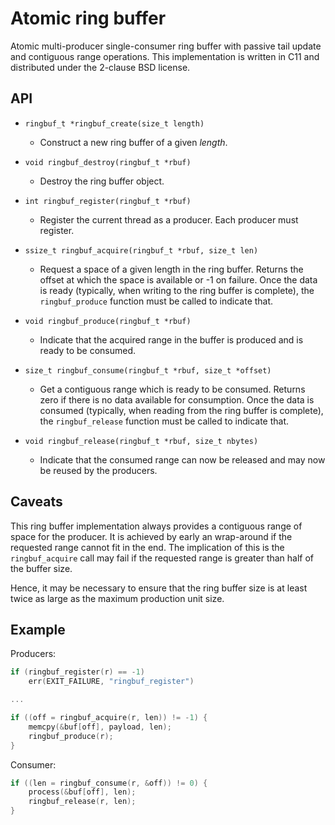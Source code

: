 # Atomic ring buffer

Atomic multi-producer single-consumer ring buffer with passive tail update
and contiguous range operations.  This implementation is written in C11 and
distributed under the 2-clause BSD license.

## API

* `ringbuf_t *ringbuf_create(size_t length)`
  * Construct a new ring buffer of a given _length_.

* `void ringbuf_destroy(ringbuf_t *rbuf)`
  * Destroy the ring buffer object.

* `int ringbuf_register(ringbuf_t *rbuf)`
  * Register the current thread as a producer.  Each producer must register.

* `ssize_t ringbuf_acquire(ringbuf_t *rbuf, size_t len)`
  * Request a space of a given length in the ring buffer.  Returns the
  offset at which the space is available or -1 on failure.  Once the data
  is ready (typically, when writing to the ring buffer is complete), the
  `ringbuf_produce` function must be called to indicate that.

* `void ringbuf_produce(ringbuf_t *rbuf)`
  * Indicate that the acquired range in the buffer is produced and is ready
  to be consumed.

* `size_t ringbuf_consume(ringbuf_t *rbuf, size_t *offset)`
  * Get a contiguous range which is ready to be consumed.  Returns zero
  if there is no data available for consumption.  Once the data is
  consumed (typically, when reading from the ring buffer is complete),
  the `ringbuf_release` function must be called to indicate that.

* `void ringbuf_release(ringbuf_t *rbuf, size_t nbytes)`
  * Indicate that the consumed range can now be released and may now be
  reused by the producers.

## Caveats

This ring buffer implementation always provides a contiguous range of
space for the producer.  It is achieved by early an wrap-around if the
requested range cannot fit in the end.  The implication of this is the
`ringbuf_acquire` call may fail if the requested range is greater than
half of the buffer size.

Hence, it may be necessary to ensure that the ring buffer size is at
least twice as large as the maximum production unit size.

## Example

Producers:
```c
if (ringbuf_register(r) == -1)
	err(EXIT_FAILURE, "ringbuf_register")

...

if ((off = ringbuf_acquire(r, len)) != -1) {
	memcpy(&buf[off], payload, len);
	ringbuf_produce(r);
}
```

Consumer:
```c
if ((len = ringbuf_consume(r, &off)) != 0) {
	process(&buf[off], len);
	ringbuf_release(r, len);
}
```

